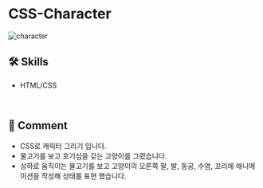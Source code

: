 # CSS-Character

![character](https://user-images.githubusercontent.com/102715022/164981637-f54c756d-5527-495a-b611-b709d68a775f.gif)<br>

## 🛠 Skills

<ul>
  <li>HTML/CSS</li>
</ul>

<br>

## 💬 Comment

<ul>
  <li>CSS로 캐릭터 그리기 입니다.</li>
  <li>물고기를 보고 호기심을 갖는 고양이를 그렸습니다.</li>
  <li>상하로 움직이는 물고기를 보고 고양이의 오른쪽 팔, 발, 동공, 수염, 꼬리에 애니메이션을 작성해 상태를 표현 했습니다.</li>
</ul>
